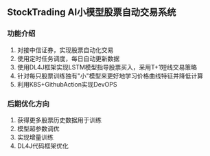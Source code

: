 ## StockTrading AI小模型股票自动交易系统

### 功能介绍

1. 对接中信证券，实现股票自动化交易
2. 使用定时任务调度，每日自动更新数据
3. 使用DL4J框架实现LSTM模型指导股票买入，采用T+1短线交易策略
5. 针对每只股票训练独有"小"模型来更好地学习价格曲线特征并降低计算
6. 利用K8S+GithubAction实现DevOPS

### 后期优化方向
1. 获得更多股票历史数据用于训练
2. 模型超参数调优
3. 实现增量训练
4. DL4J代码框架优化
